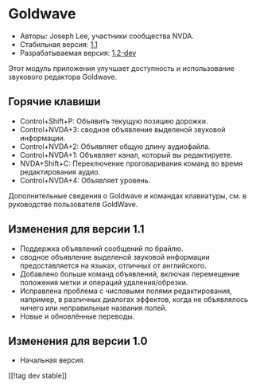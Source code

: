 # Goldwave #

* Авторы: Joseph Lee, участники сообщества NVDA.
* Стабильная версия: [1.1][1]
* Разрабатываемая версия: [1.2-dev][2]

Этот модуль приложения улучшает доступность и использование звукового
редактора Goldwave.

## Горячие клавиши ##

* Control+Shift+P: Объявить текущую позицию дорожки.
* Control+NVDA+3: сводное объявление выделеной звуковой информации.
* Control+NVDA+2: Объявляет общую длину аудиофайла.
* Control+NVDA+1: Объявляет канал, который вы редактируете.
* NVDA+Shift+C: Переключение проговаривания команд во время редактирования
  аудио.
* Control+NVDA+4: Объявляет уровень.

Дополнительные сведения о Goldwave и командах клавиатуры, см. в руководстве
пользователя GoldWave.

## Изменения для версии 1.1 ##

* Поддержка объявлений сообщений по брайлю.
* сводное объявление выделеной звуковой информации предоставляется на
  языках, отличных от английского.
* Добавлено больше команд объявлений, включая перемещение положения метки и
  операций удаления/обрезки.
* Исправлена проблема с числовыми полями редактирования, например, в
  различных диалогах эффектов, когда не объявлялось ничего или неправильные
  названия полей.
* Новые и обновлённые переводы.

## Изменения для версии 1.0 ##

* Начальная версия.

[[!tag dev stable]]

[1]: http://addons.nvda-project.org/files/get.php?file=gwv

[2]: http://addons.nvda-project.org/files/get.php?file=gwv-dev
